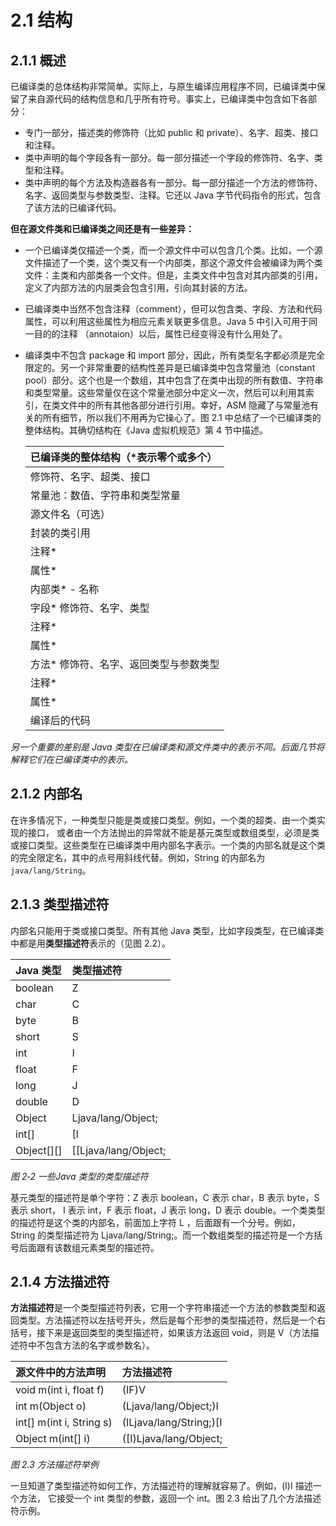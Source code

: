 # 2.1 结构

## 2.1.1 概述

已编译类的总体结构非常简单。实际上，与原生编译应用程序不同，已编译类中保留了来自源代码的结构信息和几乎所有符号。事实上，已编译类中包含如下各部分：
- 专门一部分，描述类的修饰符（比如 public 和 private）、名字、超类、接口和注释。
- 类中声明的每个字段各有一部分。每一部分描述一个字段的修饰符、名字、类型和注释。
- 类中声明的每个方法及构造器各有一部分。每一部分描述一个方法的修饰符、名字、返回类型与参数类型、注释。它还以 Java 字节代码指令的形式，包含了该方法的已编译代码。

**但在源文件类和已编译类之间还是有一些差异：**

- 一个已编译类仅描述一个类，而一个源文件中可以包含几个类。比如，一个源文件描述了一个类，这个类又有一个内部类，那这个源文件会被编译为两个类文件：主类和内部类各一个文件。但是，主类文件中包含对其内部类的引用，定义了内部方法的内层类会包含引用，引向其封装的方法。
- 已编译类中当然不包含注释（comment），但可以包含类、字段、方法和代码属性，可以利用这些属性为相应元素关联更多信息。Java 5 中引入可用于同一目的的注释 （annotaion）以后，属性已经变得没有什么用处了。
- 编译类中不包含 package 和 import 部分，因此，所有类型名字都必须是完全限定的。另一个非常重要的结构性差异是已编译类中包含常量池（constant pool）部分。这个也是一个数组，其中包含了在类中出现的所有数值、字符串和类型常量。这些常量仅在这个常量池部分中定义一次，然后可以利用其索引，在类文件中的所有其他各部分进行引用。幸好，ASM 隐藏了与常量池有关的所有细节，所以我们不用再为它操心了。图 2.1 中总结了一个已编译类的整体结构。其确切结构在《Java 虚拟机规范》第 4 节中描述。

    | 已编译类的整体结构（*表示零个或多个）|
    |:---|
    | 修饰符、名字、超类、接口 |
    | 常量池：数值、字符串和类型常量 |
    | 源文件名（可选） |
    | 封装的类引用 |
    | 注释* |
    | 属性* |
    | 内部类* -	名称 |
    | 字段*	修饰符、名字、类型 |
    |	注释* |
    |	属性* |
    | 方法*	修饰符、名字、返回类型与参数类型 |
    |	注释*  |
    |	属性*  |
    |	编译后的代码  |

*另一个重要的差别是 Java 类型在已编译类和源文件类中的表示不同。后面几节将解释它们在已编译类中的表示。*

## 2.1.2 内部名

在许多情况下，一种类型只能是类或接口类型。例如，一个类的超类、由一个类实现的接口， 或者由一个方法抛出的异常就不能是基元类型或数组类型，必须是类或接口类型。这些类型在已编译类中用内部名字表示。一个类的内部名就是这个类的完全限定名，其中的点号用斜线代替。例如，String 的内部名为 `java/lang/String`。

## 2.1.3 类型描述符

内部名只能用于类或接口类型。所有其他 Java 类型，比如字段类型，在已编译类中都是用**类型描述符**表示的（见图 2.2）。

| Java 类型 | 类型描述符 |
|:---|:---|
| boolean |	Z |
| char |	C |
| byte |	B |
| short |	S |
| int |	I |
| float |	F |
| long |	J |
| double |	D |
| Object |	Ljava/lang/Object; |
| int[] | [I |
| Object[][] |	[[Ljava/lang/Object; |

*图 2‐2 一些Java 类型的类型描述符*

基元类型的描述符是单个字符：Z 表示 boolean，C 表示 char，B 表示 byte，S 表示 short， I 表示 int，F 表示 float，J 表示 long，D 表示 double。一个类类型的描述符是这个类的内部名，前面加上字符 L ，后面跟有一个分号。例如， String 的类型描述符为 Ljava/lang/String;。而一个数组类型的描述符是一个方括号后面跟有该数组元素类型的描述符。

## 2.1.4 方法描述符

**方法描述符**是一个类型描述符列表，它用一个字符串描述一个方法的参数类型和返回类型。方法描述符以左括号开头，然后是每个形参的类型描述符，然后是一个右括号，接下来是返回类型的类型描述符，如果该方法返回 void，则是 V（方法描述符中不包含方法的名字或参数名）。

| 源文件中的方法声明 | 方法描述符 |
|:---|:---|
| void m(int i, float f) |	(IF)V |
| int m(Object o) |	(Ljava/lang/Object;)I |
| int[] m(int i, String s) |	(ILjava/lang/String;)[I |
| Object m(int[] i) |	([I)Ljava/lang/Object; |

*图 2.3 方法描述符举例*

一旦知道了类型描述符如何工作，方法描述符的理解就容易了。例如，(I)I 描述一个方法， 它接受一个 int 类型的参数，返回一个 int。图 2.3 给出了几个方法描述符示例。


